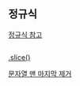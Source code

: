 ## 정규식

[정규식 참고](https://mizzo-dev.tistory.com/entry/JavaScript%EC%A0%95%EA%B7%9C%EC%8B%9D-%EC%88%AB%EC%9E%90%EC%97%90-1000%EB%8B%A8%EC%9C%84%EB%A1%9C-%EC%BD%A4%EB%A7%88%EC%89%BC%ED%91%9C-%EA%B5%AC%EB%B6%84%EC%9E%90-%EB%84%A3%EA%B8%B0)

```
```

[.slice()](https://im-developer.tistory.com/103)

[문자열 맨 마지막 제거](https://gent.tistory.com/415)
